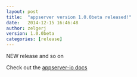 ```yaml
---
layout: post
title:  "appserver version 1.0.0beta released!"
date:   2014-12-15 16:46:48
author: zelgerj
version: 1.0.0beta
categories: [release]
---
```

NEW release and so on

Check out the [appserver-io docs][appserver]

[appserver]: http://appserver.io